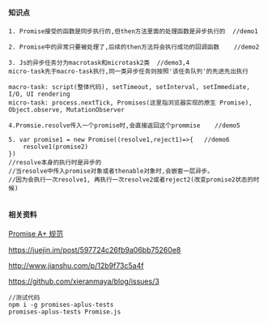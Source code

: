 #### 知识点
```
1. Promise接受的函数是同步执行的,但then方法里面的处理函数是异步执行的  //demo1

2. Promise中的异常只要被处理了,后续的then方法将会执行成功的回调函数    //demo2

3. Js的异步任务分为macrotask和microtask2类  //demo3,4
micro-task先于macro-task执行,同一类异步任务则按照'该任务队列'的先进先出执行

macro-task: script(整体代码), setTimeout, setInterval, setImmediate, I/O, UI rendering
micro-task: process.nextTick, Promises(这里指浏览器实现的原生 Promise), Object.observe, MutationObserver

4.Promsie.resolve传入一个promise时,会直接返回这个prommise    //demo5

5. var promise1 = new Promise((resolve1,reject1)=>{   //demo6
    resolve1(promise2)    
}) 
//resolve本身的执行时是异步的
//当resolve中传入promise对象或者thenable对象时,会嵌套一层异步。
//因为会执行一次resolve1, 再执行一次resolve2或者reject2(改变promise2状态的时候) 


```

#### 相关资料

[Promise A+ 规范](http://www.ituring.com.cn/article/66566)

https://juejin.im/post/597724c26fb9a06bb75260e8

http://www.jianshu.com/p/12b9f73c5a4f

https://github.com/xieranmaya/blog/issues/3



```
//测试代码
npm i -g promises-aplus-tests
promises-aplus-tests Promise.js
```
